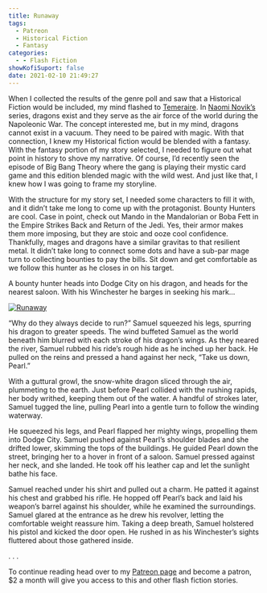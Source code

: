 ```yaml
---
title: Runaway
tags:
  - Patreon
  - Historical Fiction
  - Fantasy
categories:
  - - Flash Fiction
showKofiSuport: false
date: 2021-02-10 21:49:27
---
```


When I collected the results of the genre poll and saw that a Historical Fiction would be included, my mind flashed to [Temeraire](https://en.wikipedia.org/wiki/Temeraire_%28series%29). In [Naomi Novik’s](https://en.wikipedia.org/wiki/Naomi_Novik) series, dragons exist and they serve as the air force of the world during the Napoleonic War. The concept interested me, but in my mind, dragons cannot exist in a vacuum. They need to be paired with magic. With that connection, I knew my Historical fiction would be blended with a fantasy. With the fantasy portion of my story selected, I needed to figure out what point in history to shove my narrative. Of course, I’d recently seen the episode of Big Bang Theory where the gang is playing their mystic card game and this edition blended magic with the wild west. And just like that, I knew how I was going to frame my storyline.<!-- more -->

With the structure for my story set, I needed some characters to fill it with, and it didn’t take me long to come up with the protagonist. Bounty Hunters are cool. Case in point, check out Mando in the Mandalorian or Boba Fett in the Empire Strikes Back and Return of the Jedi. Yes, their armor makes them more imposing, but they are stoic and ooze cool confidence. Thankfully, mages and dragons have a similar gravitas to that resilient metal. It didn’t take long to connect some dots and have a sub-par mage turn to collecting bounties to pay the bills. Sit down and get comfortable as we follow this hunter as he closes in on his target.

A bounty hunter heads into Dodge City on his dragon, and heads for the nearest saloon. With his Winchester he barges in seeking his mark…

<div class="center">

[![Runaway](/images/patreon-flash-fiction/2021/runaway.png "Runaway")](https://www.patreon.com/posts/47394555)

</div>

“Why do they always decide to run?” Samuel squeezed his legs, spurring his dragon to greater speeds. The wind buffeted Samuel as the world beneath him blurred with each stroke of his dragon’s wings. As they neared the river, Samuel rubbed his ride’s rough hide as he inched up her back. He pulled on the reins and pressed a hand against her neck, “Take us down, Pearl.” 

With a guttural growl, the snow-white dragon sliced through the air, plummeting to the earth. Just before Pearl collided with the rushing rapids, her body writhed, keeping them out of the water. A handful of strokes later, Samuel tugged the line, pulling Pearl into a gentle turn to follow the winding waterway.

He squeezed his legs, and Pearl flapped her mighty wings, propelling them into Dodge City. Samuel pushed against Pearl’s shoulder blades and she drifted lower, skimming the tops of the buildings. He guided Pearl down the street, bringing her to a hover in front of a saloon. Samuel pressed against her neck, and she landed. He took off his leather cap and let the sunlight bathe his face. 

Samuel reached under his shirt and pulled out a charm. He patted it against his chest and grabbed his rifle. He hopped off Pearl’s back and laid his weapon’s barrel against his shoulder, while he examined the surroundings. Samuel glared at the entrance as he drew his revolver, letting the comfortable weight reassure him. Taking a deep breath, Samuel holstered his pistol and kicked the door open. He rushed in as his Winchester’s sights fluttered about those gathered inside. 

<div class="center story-ellipses">
.
.
.
</div>

<div>

To continue reading head over to my [Patreon page](https://www.patreon.com/posts/47394555) and become a patron, $2 a month will give you access to this and other flash fiction stories.

</div>